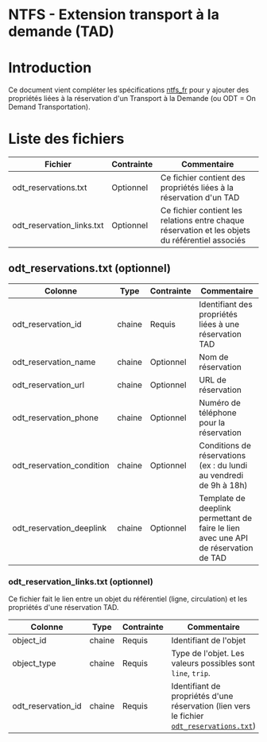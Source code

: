 NTFS - Extension transport à la demande (TAD)
=============================================

# Introduction

Ce document vient compléter les spécifications [ntfs_fr](../ntfs_fr.md) pour y ajouter des propriétés liées à la réservation d'un Transport à la Demande (ou ODT = On Demand Transportation).

# Liste des fichiers

| Fichier                   | Contrainte | Commentaire                                                                                      |
| ------------------------- | ---------- | ------------------------------------------------------------------------------------------------ |
| odt_reservations.txt      | Optionnel  | Ce fichier contient des propriétés liées à la réservation d'un TAD                               |
| odt_reservation_links.txt | Optionnel  | Ce fichier contient les relations entre chaque réservation et les objets du référentiel associés |

## odt_reservations.txt (optionnel)

| Colonne                    | Type   | Contrainte | Commentaire                                                                         |
| -------------------------- | ------ | ---------- | ----------------------------------------------------------------------------------- |
| odt_reservation_id         | chaine | Requis     | Identifiant des propriétés liées à une réservation TAD                              |
| odt_reservation_name       | chaine | Optionnel  | Nom de réservation                                                                  |
| odt_reservation_url        | chaine | Optionnel  | URL de réservation                                                                  |
| odt_reservation_phone      | chaine | Optionnel  | Numéro de téléphone pour la réservation                                             |
| odt_reservation_condition  | chaine | Optionnel  | Conditions de réservations (ex : du lundi au vendredi de 9h à 18h)                  |
| odt_reservation_deeplink   | chaine | Optionnel  | Template de deeplink permettant de faire le lien avec une API de réservation de TAD |

### odt_reservation_links.txt (optionnel)

Ce fichier fait le lien entre un objet du référentiel (ligne, circulation) et les propriétés d'une réservation TAD.

| Colonne            | Type   | Contrainte | Commentaire                                                                                                               |
| ------------------ | ------ | ---------- | ------------------------------------------------------------------------------------------------------------------------- |
| object_id          | chaine | Requis     | Identifiant de l'objet                                                                                                      |
| object_type        | chaine | Requis     | Type de l'objet. Les valeurs possibles sont `line`, `trip`.                                                                 |
| odt_reservation_id | chaine | Requis     | Identifiant de propriétés d'une réservation (lien vers le fichier [`odt_reservations.txt`](#odt_reservationstxt-optionnel)) |
